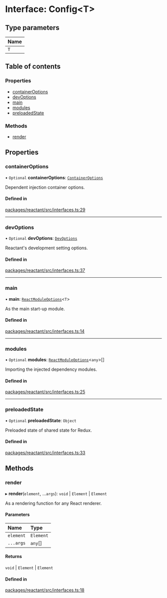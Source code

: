 # Interface: Config<T\>

## Type parameters

| Name |
| :------ |
| `T` |

## Table of contents

### Properties

- [containerOptions](Config.md#containeroptions)
- [devOptions](Config.md#devoptions)
- [main](Config.md#main)
- [modules](Config.md#modules)
- [preloadedState](Config.md#preloadedstate)

### Methods

- [render](Config.md#render)

## Properties

### containerOptions

• `Optional` **containerOptions**: [`ContainerOptions`](../modules.md#containeroptions)

Dependent injection container options.

#### Defined in

[packages/reactant/src/interfaces.ts:29](https://github.com/unadlib/reactant/blob/f9546913/packages/reactant/src/interfaces.ts#L29)

___

### devOptions

• `Optional` **devOptions**: [`DevOptions`](DevOptions.md)

Reactant's development setting options.

#### Defined in

[packages/reactant/src/interfaces.ts:37](https://github.com/unadlib/reactant/blob/f9546913/packages/reactant/src/interfaces.ts#L37)

___

### main

• **main**: [`ReactModuleOptions`](../modules.md#reactmoduleoptions)<`T`\>

As the main start-up module.

#### Defined in

[packages/reactant/src/interfaces.ts:14](https://github.com/unadlib/reactant/blob/f9546913/packages/reactant/src/interfaces.ts#L14)

___

### modules

• `Optional` **modules**: [`ReactModuleOptions`](../modules.md#reactmoduleoptions)<`any`\>[]

Importing the injected dependency modules.

#### Defined in

[packages/reactant/src/interfaces.ts:25](https://github.com/unadlib/reactant/blob/f9546913/packages/reactant/src/interfaces.ts#L25)

___

### preloadedState

• `Optional` **preloadedState**: `Object`

Preloaded state of shared state for Redux.

#### Defined in

[packages/reactant/src/interfaces.ts:33](https://github.com/unadlib/reactant/blob/f9546913/packages/reactant/src/interfaces.ts#L33)

## Methods

### render

▸ **render**(`element`, ...`args`): `void` \| `Element` \| `Element`

As a rendering function for any React renderer.

#### Parameters

| Name | Type |
| :------ | :------ |
| `element` | `Element` |
| `...args` | `any`[] |

#### Returns

`void` \| `Element` \| `Element`

#### Defined in

[packages/reactant/src/interfaces.ts:18](https://github.com/unadlib/reactant/blob/f9546913/packages/reactant/src/interfaces.ts#L18)
